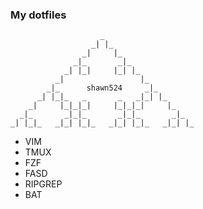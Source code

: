 ### My dotfiles
```
                    _
                  _| |_
                _|     |_
              _|_       _|_
            _| |_|     |_| |_
          _|                 |_
        _|_      shawn524     _|_
      _| |_|_   _       _   _|_| |_
    _|     |_|_|_|     |_|_|_|     |_
  _|_       _|_|_       _|_|_       _|_
_| |_|_   _|_| |_|_   _|_| |_|_   _|_| |_
```

 - VIM
 - TMUX
 - FZF
 - FASD
 - RIPGREP
 - BAT
